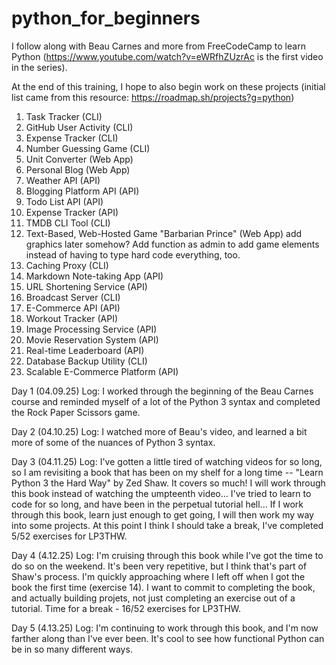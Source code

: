 # python_for_beginners
I follow along with Beau Carnes and more from FreeCodeCamp to learn Python (https://www.youtube.com/watch?v=eWRfhZUzrAc is the first video in the series).

At the end of this training, I hope to also begin work on these projects (initial list came from this resource: https://roadmap.sh/projects?g=python)
1. Task Tracker (CLI)
2. GitHub User Activity (CLI)
3. Expense Tracker (CLI)
4. Number Guessing Game (CLI)
5. Unit Converter (Web App)
6. Personal Blog (Web App)
7. Weather API (API)
8. Blogging Platform API (API)
9. Todo List API (API)
10. Expense Tracker (API)
11. TMDB CLI Tool (CLI)
12. Text-Based, Web-Hosted Game "Barbarian Prince" (Web App) add graphics later somehow? Add function as admin to add game elements instead of having to type hard code everything, too.
13. Caching Proxy (CLI)
14. Markdown Note-taking App (API)
15. URL Shortening Service (API)
16. Broadcast Server (CLI)
17. E-Commerce API (API)
18. Workout Tracker (API)
19. Image Processing Service (API)
20. Movie Reservation System (API)
21. Real-time Leaderboard (API)
22. Database Backup Utility (CLI)
23. Scalable E-Commerce Platform (API)

Day 1 (04.09.25) Log:
I worked through the beginning of the Beau Carnes course and reminded myself of a lot of the Python 3 syntax and completed the Rock Paper Scissors game.

Day 2 (04.10.25) Log:
I watched more of Beau's video, and learned a bit more of some of the nuances of Python 3 syntax.

Day 3 (04.11.25) Log:
I've gotten a little tired of watching videos for so long, so I am revisiting a book that has been on my shelf for a long time -- "Learn Python 3 the Hard Way" by Zed Shaw. It covers so much! I will work through this book instead of watching the umpteenth video... I've tried to learn to code for so long, and have been in the perpetual tutorial hell... If I work through this book, learn just enough to get going, I will then work my way into some projects.
At this point I think I should take a break, I've completed 5/52 exercises for LP3THW.

Day 4 (4.12.25) Log:
I'm cruising through this book while I've got the time to do so on the weekend. It's been very repetitive, but I think that's part of Shaw's process. I'm quickly approaching where I left off when I got the book the first time (exercise 14). I want to commit to completing the book, and actually building projets, not just completing an exercise out of a tutorial.
Time for a break - 16/52 exercises for LP3THW.

Day 5 (4.13.25) Log:
I'm continuing to work through this book, and I'm now farther along than I've ever been. It's cool to see how functional Python can be in so many different ways.
